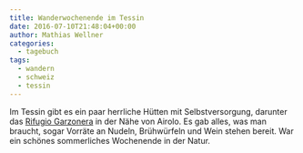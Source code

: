 ```yaml
---
title: Wanderwochenende im Tessin
date: 2016-07-10T21:48:04+00:00
author: Mathias Wellner
categories:
  - tagebuch
tags:
  - wandern
  - schweiz
  - tessin
---
```

Im Tessin gibt es ein paar herrliche Hütten mit Selbstversorgung, darunter das <a href="http://www.satritom.ch/5RG-garzonera.htm" title="Refugio Garzonera" target="_blank">Rifugio Garzonera</a> in der Nähe von Airolo. Es gab alles, was man braucht, sogar Vorräte an Nudeln, Brühwürfeln und Wein stehen bereit. War ein schönes sommerliches Wochenende in der Natur. 
